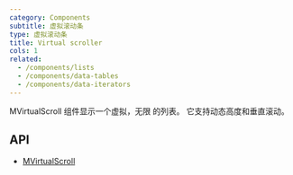 ```yaml
---
category: Components
subtitle: 虚拟滚动条
type: 虚拟滚动条
title: Virtual scroller
cols: 1
related:
  - /components/lists
  - /components/data-tables
  - /components/data-iterators
---
```


MVirtualScroll 组件显示一个虚拟，无限 的列表。 它支持动态高度和垂直滚动。

## API

- [MVirtualScroll](/api/MVirtualScroll)